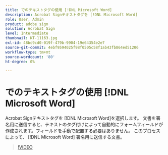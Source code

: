 ```yaml
---
title: でのテキストタグの使用 [!DNL Microsoft Word]
description: Acrobat Signテキストタグを [!DNL Microsoft Word]
role: User, Admin
product: adobe sign
solution: Acrobat Sign
level: Intermediate
thumbnail: KT-11163.jpg
exl-id: 48bc9cd0-019f-479b-9904-19e64354e2e7
source-git-commit: 4ebf9594025f98f0505c58f1ab43fb864ed51206
workflow-type: tm+mt
source-wordcount: '80'
ht-degree: 0%

---
```


# でのテキストタグの使用 [!DNL Microsoft Word]

Acrobat Signテキストタグを [!DNL Microsoft Word]を選択します。 文書を署名用に送信すると、テキストのタグ付けによって自動的にフォームフィールドが作成されます。フィールドを手動で配置する必要はありません。 このプロセスによって、 [!DNL Microsoft Word] 署名用に送信する文書。

>[!VIDEO](https://video.tv.adobe.com/v/3409482?quality=12&learn=on&hidetitle=true)
